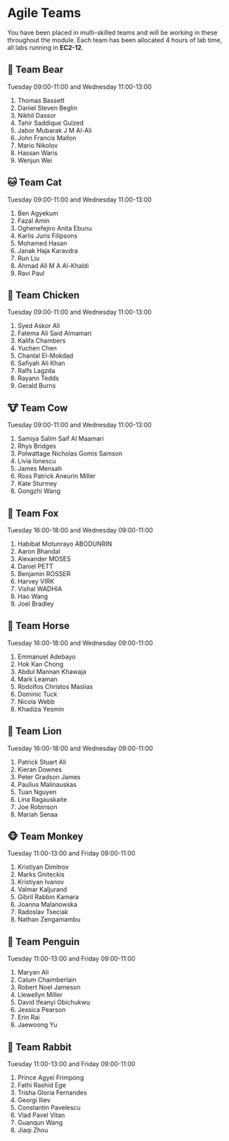 
# Agile Teams

You have been placed in multi-skilled teams and will be working in these throughout the module. Each team has been allocated 4 hours of lab time, all labs running in **EC2-12**.

## 🐻 Team Bear

Tuesday 09:00-11:00 and Wednesday 11:00-13:00

1. Thomas Bassett
2. Daniel Steven Beglin
3. Nikhil Dassor
4. Tahir Saddique Gulzed
5. Jabor Mubarak J M Al-Ali
6. John Francis Mallon
7. Mario Nikolov
8. Hassan Waris
9. Wenjun Wei 

## 🐱 Team Cat

Tuesday 09:00-11:00 and Wednesday 11:00-13:00

1. Ben Agyekum
2. Fazal Amin
3. Oghenefejiro Anita Ebunu
4. Karlis Juris Filipsons
5. Mohamed Hasan
6. Janak Haja Karavdra
7. Run Liu
8. Ahmad Ali M A Al-Khaldi
9. Ravi Paul

## 🐔 Team Chicken

Tuesday 09:00-11:00 and Wednesday 11:00-13:00

1. Syed Askor Ali
2. Fatema Ali Said Almamari
3. Kalifa Chambers
4. Yuchen Chen
5. Chantal El-Mokdad
6. Safiyah Ali Khan
7. Ralfs Lagzda
8. Rayann Tedds
9. Gerald Burns
			
## 🐮 Team Cow

Tuesday 09:00-11:00 and Wednesday 11:00-13:00

1. Samiya Salim Saif Al Maamari
2. Rhys Bridges
3. Polwattage Nicholas Gomis Samson
4. Livia Ionescu
5. James Mensah
6. Ross Patrick Aneurin Miller
7. Kate Sturmey
8. Gongzhi Wang 			

## 🦊 Team Fox

Tuesday 16:00-18:00 and Wednesday 09:00-11:00 

1. Habibat Motunrayo ABODUNRIN
2. Aaron Bhandal
3. Alexander MOSES
4. Daniel PETT
5. Benjamin ROSSER
6. Harvey VIRK
7. Vishal WADHIA
8. Hao Wang
9. Joel Bradley

## 🐴 Team Horse

Tuesday 16:00-18:00 and Wednesday 09:00-11:00 

1. Emmanuel Adebayo
2. Hok Kan Chong
3. Abdul Mannan Khawaja
4. Mark Leaman
5. Rodolfos Christos Maslias
6. Dominic Tuck
7. Nicola Webb
8. Khadiza Yesmin

## 🦁 Team Lion

Tuesday 16:00-18:00 and Wednesday 09:00-11:00 

1. Patrick Stuart Ali
2. Kieran Downes
3. Peter Gradson James
4. Paulius Malinauskas
5. Tuan Nguyen
6. Lina Ragauskaite
7. Joe Robinson
8. Mariah Senaa

## 🐵 Team Monkey

Tuesday 11:00-13:00 and Friday 09:00-11:00

1. Kristiyan Dimitrov
2. Marks Gniteckis
3. Kristiyan Ivanov
4. Valmar Kaljurand
5. Gibril Rabbin Kamara
6. Joanna Malanowska
7. Radoslav Tseciak
8. Nathan Zengamambu

## 🐧 Team Penguin

Tuesday 11:00-13:00 and Friday 09:00-11:00

1. Maryan Ali
2. Calum Chaimberlain
3. Robert Noel Jameson
4. Llewellyn Miller
5. David Ifeanyi Obichukwu
6. Jessica Pearson
7. Erin Rai
8. Jaewoong Yu

## 🐰 Team Rabbit

Tuesday 11:00-13:00 and Friday 09:00-11:00

1. Prince Agyei Frimpong
2. Fathi Rashid Ege
3. Trisha Gloria Fernandes
4. Georgi Iliev
5. Constantin Pavelescu
6. Vlad Pavel Vitan
7. Guanqun Wang
8. Jiaqi Zhou
